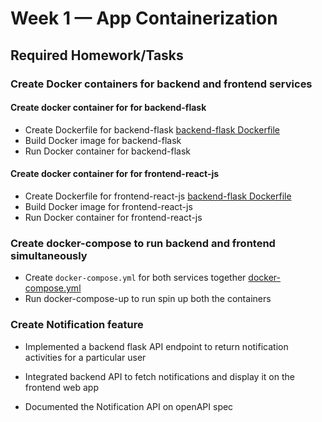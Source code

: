 # Week 1 — App Containerization

## Required Homework/Tasks

### Create Docker containers for backend and frontend services

#### Create docker container for  for backend-flask
- Create Dockerfile for backend-flask
[backend-flask Dockerfile](../backend-flask/Dockerfile)
- Build Docker image for backend-flask
- Run Docker container for backend-flask

#### Create docker container for  for frontend-react-js
- Create Dockerfile for frontend-react-js
[backend-flask Dockerfile](../frontend-react-js/Dockerfile)
- Build Docker image for frontend-react-js
- Run Docker container for frontend-react-js

### Create docker-compose to run backend and frontend simultaneously
- Create `docker-compose.yml` for both services together
[docker-compose.yml](../docker-compose.yml)
- Run docker-compose-up to run spin up both the containers

### Create Notification feature 
- Implemented a backend flask API endpoint to return notification activities for a particular user

- Integrated backend API to fetch notifications and display it on the frontend web app

- Documented the Notification API on openAPI spec

